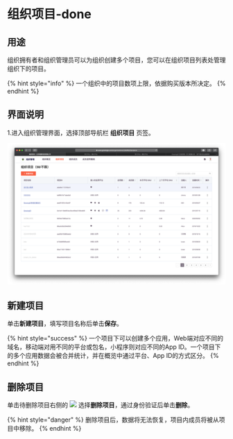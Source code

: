 # 组织项目-done

## 用途

组织拥有者和组织管理员可以为组织创建多个项目，您可以在组织项目列表处管理组织下的项目。

{% hint style="info" %}
一个组织中的项目数项上限，依据购买版本所决定。
{% endhint %}

## 界面说明

1.进入组织管理界面，选择顶部导航栏 **组织项目** 页签。

![](../../.gitbook/assets/ying-mu-jie-tu-20200418-xia-wu-5.21.14.png)

## 新建项目

单击**新建项目**，填写项目名称后单击**保存**。

{% hint style="success" %}
一个项目下可以创建多个应用，Web端对应不同的域名，移动端对用不同的平台或包名，小程序则对应不同的App ID。一个项目下的多个应用数据会被合并统计，并在概览中通过平台、App ID的方式区分。
{% endhint %}

## 删除项目

单击待删除项目右侧的 ![](https://github.com/growingio/growingio-docs-v3/tree/d520f4a494f6c0635c83422f55c665597e79ee96/.gitbook/assets/dian-dian-dian.png) 选择**删除项目**，通过身份验证后单击**删除**。

{% hint style="danger" %}
删除项目后，数据将无法恢复，项目内成员将被从项目中移除。
{% endhint %}

